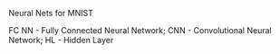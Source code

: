 Neural Nets for MNIST

FC NN - Fully Connected Neural Network;
CNN - Convolutional Neural Network;
HL - Hidden Layer
